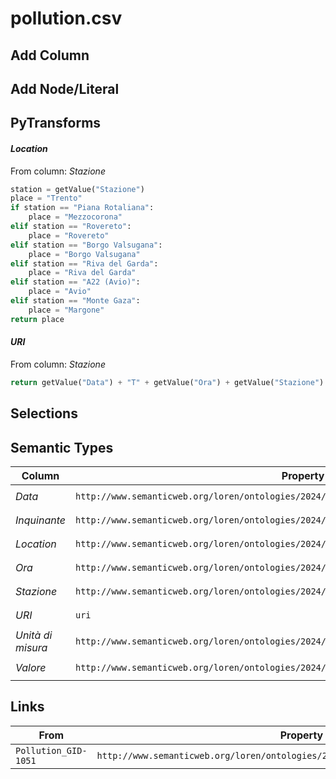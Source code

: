 # pollution.csv

## Add Column

## Add Node/Literal

## PyTransforms
#### _Location_
From column: _Stazione_
``` python
station = getValue("Stazione")
place = "Trento"
if station == "Piana Rotaliana":
    place = "Mezzocorona"
elif station == "Rovereto":
    place = "Rovereto"
elif station == "Borgo Valsugana":
    place = "Borgo Valsugana"
elif station == "Riva del Garda":
    place = "Riva del Garda"
elif station == "A22 (Avio)":
    place = "Avio"
elif station == "Monte Gaza":
    place = "Margone"
return place
```

#### _URI_
From column: _Stazione_
``` python
return getValue("Data") + "T" + getValue("Ora") + getValue("Stazione") + getValue("Inquinante")
```


## Selections

## Semantic Types
| Column | Property | Class |
|  ----- | -------- | ----- |
| _Data_ | `http://www.semanticweb.org/loren/ontologies/2024/10/weather_trentino#has_date` | `Pollution_GID-1051`|
| _Inquinante_ | `http://www.semanticweb.org/loren/ontologies/2024/10/weather_trentino#has_polluting` | `Pollution_GID-1051`|
| _Location_ | `http://www.semanticweb.org/loren/ontologies/2024/10/weather_trentino#has_name` | `Location_GID-1011`|
| _Ora_ | `http://www.semanticweb.org/loren/ontologies/2024/10/weather_trentino#has_hour` | `Pollution_GID-1051`|
| _Stazione_ | `http://www.semanticweb.org/loren/ontologies/2024/10/weather_trentino#has_station` | `Pollution_GID-1051`|
| _URI_ | `uri` | `Pollution_GID-1051`|
| _Unità di misura_ | `http://www.semanticweb.org/loren/ontologies/2024/10/weather_trentino#has_measurement_unit` | `Pollution_GID-1051`|
| _Valore_ | `http://www.semanticweb.org/loren/ontologies/2024/10/weather_trentino#has_value` | `Pollution_GID-1051`|


## Links
| From | Property | To |
|  --- | -------- | ---|
| `Pollution_GID-1051` | `http://www.semanticweb.org/loren/ontologies/2024/10/weather_trentino#hasLocation` | `Location_GID-1011`|
